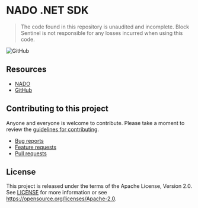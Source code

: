 # NADO .NET SDK

> The code found in this repository is unaudited and incomplete. Block Sentinel is not responsible for any losses 
> incurred when using this code.

![GitHub](https://img.shields.io/github/license/blocksentinel/nado-dotnet-sdk)

## Resources

* [NADO](https://nado.live)
* [GitHub](https://github.com/hclivess/nado)

## Contributing to this project

Anyone and everyone is welcome to contribute. Please take a moment to
review the [guidelines for contributing](CONTRIBUTING.md).

* [Bug reports](CONTRIBUTING.md#bug-reports)
* [Feature requests](CONTRIBUTING.md#feature-requests)
* [Pull requests](CONTRIBUTING.md#pull-requests)

## License

This project is released under the terms of the Apache License, Version 2.0. See [LICENSE](LICENSE) 
for more information or see https://opensource.org/licenses/Apache-2.0.
